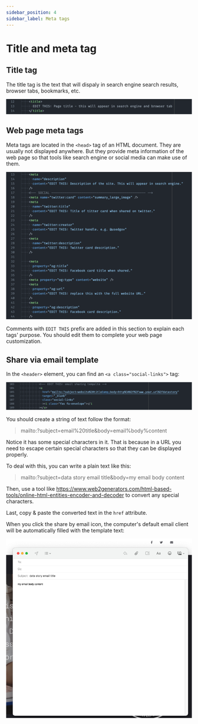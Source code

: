 ```yaml
---
sidebar_position: 4
sidebar_label: Meta tags
---
```


# Title and meta tag

## Title tag

The title tag is the text that will dispaly in search engine search results, browser tabs, bookmarks, etc.

![Image of title tag](/img/tutorial/title-tag.png)

## Web page meta tags

Meta tags are located in the `<head>` tag of an HTML document. They are usually not displayed anywhere. But they provide meta information of the web page so that tools like search engine or social media can make use of them.

![Image of meta tag](/img/tutorial/meta-tag.png)

Comments with `EDIT THIS` prefix are added in this section to explain each tags' purpose. You should edit them to complete your web page customization.

## Share via email template

In the `<header>` element, you can find an `<a class="social-links">` tag:

![Image of email tag](/img/tutorial/email-tag.png)

You should create a string of text follow the format:

> mailto:?subject=email%20title&amp;body=email%body%content

Notice it has some special characters in it. That is because in a URL you need to escape certain special characters so that they can be displayed properly.

To deal with this, you can write a plain text like this:

> mailto:?subject=data story email title&body=my email body content

Then, use a tool like https://www.web2generators.com/html-based-tools/online-html-entities-encoder-and-decoder to convert any special characters.

Last, copy & paste the converted text in the `href` attribute.

When you click the share by email icon, the computer's default email client will be automatically filled with the template text:

![Image of email open](/img/tutorial/email-open.png)
